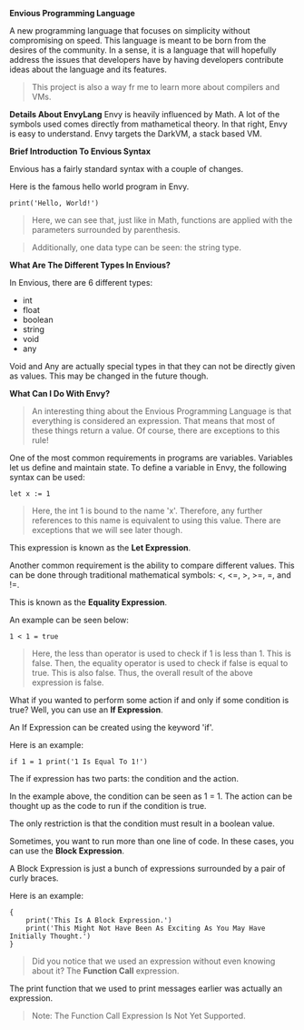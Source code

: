 **Envious Programming Language**

A new programming language that focuses on simplicity without compromising on speed. This language is meant to be born from the desires of the community. In a sense, it is a language that will hopefully address the issues that developers have by having developers contribute ideas about the language and its features.

> This project is also a way fr me to learn more about compilers and VMs.

**Details About EnvyLang**
Envy is heavily influenced by Math. A lot of the symbols used comes directly from mathametical theory.
In that right, Envy is easy to understand. Envy targets the DarkVM, a stack based VM.

**Brief Introduction To Envious Syntax**

Envious has a fairly standard syntax with a couple of changes.

Here is the famous hello world program in Envy.
```
print('Hello, World!')
```
> Here, we can see that, just like in Math, functions are applied with the parameters surrounded by parenthesis.

> Additionally, one data type can be seen: the string type.

**What Are The Different Types In Envious?**

In Envious, there are 6 different types:
- int
- float
- boolean
- string
- void
- any

Void and Any are actually special types in that they can not be directly given as values. This may be changed in the future though.

**What Can I Do With Envy?**

> An interesting thing about the Envious Programming Language is that everything is considered an expression.
> That means that most of these things return a value. Of course, there are exceptions to this rule!

One of the most common requirements in programs are variables.
Variables let us define and maintain state. To define a variable in Envy, the following syntax can be used:
```
let x := 1
```

> Here, the int 1 is bound to the name 'x'. Therefore, any further references to this name is equivalent to using this value. There are exceptions that we will see later though.

This expression is known as the **Let Expression**.

Another common requirement is the ability to compare different values. This can be done through traditional mathematical symbols: <, <=, >, >=, =, and !=.

This is known as the **Equality Expression**.

An example can be seen below:
```
1 < 1 = true
```

> Here, the less than operator is used to check if 1 is less than 1. This is false. Then, the equality operator is used to check if false is equal to true. This is also false. Thus, the overall result of the above expression is false. 

What if you wanted to perform some action if and only if some condition is true? Well, you can use an **If Expression**.

An If Expression can be created using the keyword 'if'.

Here is an example:
```
if 1 = 1 print('1 Is Equal To 1!')
```

The if expression has two parts: the condition and the action.

In the example above, the condition can be seen as 1 = 1. The action can be thought up as the code to run if the condition is true.

The only restriction is that the condition must result in a boolean value.

Sometimes, you want to run more than one line of code. In these cases, you can use the **Block Expression**.

A Block Expression is just a bunch of expressions surrounded by a pair of curly braces.

Here is an example:
```
{
    print('This Is A Block Expression.')
    print('This Might Not Have Been As Exciting As You May Have Initially Thought.')
}
```

> Did you notice that we used an expression without even knowing about it? The **Function Call** expression.

The print function that we used to print messages earlier was actually an expression.

> Note: The Function Call Expression Is Not Yet Supported.
